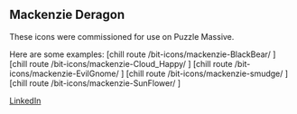 <article id="icon-artist-mackenzie-deragon">
  <h1>
    Mackenzie Deragon
  </h1>
  <p>These icons were commissioned for use on Puzzle Massive.</p>
  <p>
    Here are some examples:
    <span class="u-block">
      <span>[chill route /bit-icons/mackenzie-BlackBear/ ]</span>
      <span>[chill route /bit-icons/mackenzie-Cloud_Happy/ ]</span>
      <span>[chill route /bit-icons/mackenzie-EvilGnome/ ]</span>
      <span>[chill route /bit-icons/mackenzie-smudge/ ]</span>
      <span>[chill route /bit-icons/mackenzie-SunFlower/ ]</span>
    </span>
  </p>
  <p>
    <span class="u-block">
      <a href="https://www.linkedin.com/in/mackenziederagon/">LinkedIn</a>
    </span>
  </p>
</article>
